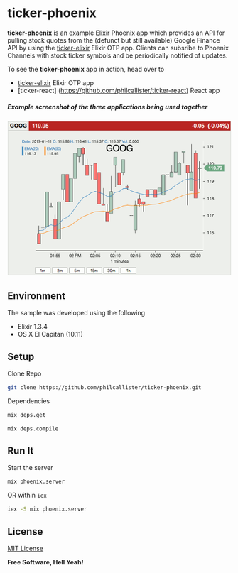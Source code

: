 # ticker-phoenix

**ticker-phoenix** is an example Elixir Phoenix app which provides an API for pulling stock quotes from the (defunct but still available) Google Finance API by using the [ticker-elixir](https://github.com/philcallister/ticker-elixir) Elixir OTP app. Clients can subsribe to Phoenix Channels with stock ticker symbols and be periodically notified of updates.

To see the **ticker-phoenix** app in action, head over to
- [ticker-elixir](https://github.com/philcallister/ticker-elixir) Elixir OTP app
- [ticker-react] (https://github.com/philcallister/ticker-react) React app

##### Example screenshot of the three applications being used together
![Stock Ticker](/screen-shot.gif?raw=true "Stock Ticker Example")

## Environment

The sample was developed using the following 

- Elixir 1.3.4
- OS X El Capitan (10.11)

## Setup

Clone Repo
```bash
git clone https://github.com/philcallister/ticker-phoenix.git
```

Dependencies
```bash
mix deps.get
```
```bash
mix deps.compile
```

## Run It

Start the server

```bash
mix phoenix.server
```

OR within ```iex```

```bash
iex -S mix phoenix.server
```

## License

[MIT License](http://www.opensource.org/licenses/MIT)

**Free Software, Hell Yeah!**
